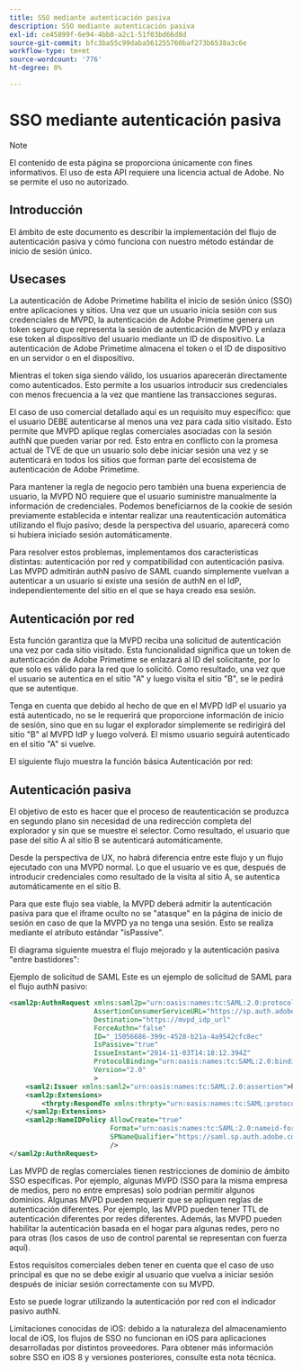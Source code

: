 ```yaml
---
title: SSO mediante autenticación pasiva
description: SSO mediante autenticación pasiva
exl-id: ce45899f-6e94-4bb0-a2c1-51f03bd66d8d
source-git-commit: bfc3ba55c99daba561255760baf273b6538a3c6e
workflow-type: tm+mt
source-wordcount: '776'
ht-degree: 0%

---
```


# SSO mediante autenticación pasiva

>[!NOTE]
>
>El contenido de esta página se proporciona únicamente con fines informativos. El uso de esta API requiere una licencia actual de Adobe. No se permite el uso no autorizado.


## Introducción

El ámbito de este documento es describir la implementación del flujo de autenticación pasiva y cómo funciona con nuestro método estándar de inicio de sesión único.

## Usecases

La autenticación de Adobe Primetime habilita el inicio de sesión único (SSO) entre aplicaciones y sitios. Una vez que un usuario inicia sesión con sus credenciales de MVPD, la autenticación de Adobe Primetime genera un token seguro que representa la sesión de autenticación de MVPD y enlaza ese token al dispositivo del usuario mediante un ID de dispositivo. La autenticación de Adobe Primetime almacena el token o el ID de dispositivo en un servidor o en el dispositivo.

Mientras el token siga siendo válido, los usuarios aparecerán directamente como autenticados. Esto permite a los usuarios introducir sus credenciales con menos frecuencia a la vez que mantiene las transacciones seguras.



El caso de uso comercial detallado aquí es un requisito muy específico: que el usuario DEBE autenticarse al menos una vez para cada sitio visitado. Esto permite que MVPD aplique reglas comerciales asociadas con la sesión authN que pueden variar por red. Esto entra en conflicto con la promesa actual de TVE de que un usuario solo debe iniciar sesión una vez y se autenticará en todos los sitios que forman parte del ecosistema de autenticación de Adobe Primetime.



Para mantener la regla de negocio pero también una buena experiencia de usuario, la MVPD NO requiere que el usuario suministre manualmente la información de credenciales. Podemos beneficiarnos de la cookie de sesión previamente establecida e intentar realizar una reautenticación automática utilizando el flujo pasivo; desde la perspectiva del usuario, aparecerá como si hubiera iniciado sesión automáticamente.



Para resolver estos problemas, implementamos dos características distintas: autenticación por red y compatibilidad con autenticación pasiva. Las MVPD admitirán authN pasivo de SAML cuando simplemente vuelvan a autenticar a un usuario si existe una sesión de authN en el IdP, independientemente del sitio en el que se haya creado esa sesión.



## Autenticación por red

Esta función garantiza que la MVPD reciba una solicitud de autenticación una vez por cada sitio visitado. Esta funcionalidad significa que un token de autenticación de Adobe Primetime se enlazará al ID del solicitante, por lo que solo es válido para la red que lo solicitó. Como resultado, una vez que el usuario se autentica en el sitio &quot;A&quot; y luego visita el sitio &quot;B&quot;, se le pedirá que se autentique.



Tenga en cuenta que debido al hecho de que en el MVPD IdP el usuario ya está autenticado, no se le requerirá que proporcione información de inicio de sesión, sino que en su lugar el explorador simplemente se redirigirá del sitio &quot;B&quot; al MVPD IdP y luego volverá. El mismo usuario seguirá autenticado en el sitio &quot;A&quot; si vuelve.



El siguiente flujo muestra la función básica Autenticación por red:





## Autenticación pasiva

El objetivo de esto es hacer que el proceso de reautenticación se produzca en segundo plano sin necesidad de una redirección completa del explorador y sin que se muestre el selector. Como resultado, el usuario que pase del sitio A al sitio B se autenticará automáticamente.



Desde la perspectiva de UX, no habrá diferencia entre este flujo y un flujo ejecutado con una MVPD normal. Lo que el usuario ve es que, después de introducir credenciales como resultado de la visita al sitio A, se autentica automáticamente en el sitio B.



Para que este flujo sea viable, la MVPD deberá admitir la autenticación pasiva para que el iframe oculto no se &quot;atasque&quot; en la página de inicio de sesión en caso de que la MVPD ya no tenga una sesión. Esto se realiza mediante el atributo estándar &quot;isPassive&quot;.



El diagrama siguiente muestra el flujo mejorado y la autenticación pasiva &quot;entre bastidores&quot;:





Ejemplo de solicitud de SAML Este es un ejemplo de solicitud de SAML para el flujo authN pasivo:


```xml
<saml2p:AuthnRequest xmlns:saml2p="urn:oasis:names:tc:SAML:2.0:protocol"
                     AssertionConsumerServiceURL="https://sp.auth.adobe.com/sp/saml/SAMLAssertionConsumer"
                     Destination="https://mvpd_idp_url"
                     ForceAuthn="false"
                     ID="_15056686-399c-4528-b21a-4a9542cfc8ec"
                     IsPassive="true"
                     IssueInstant="2014-11-03T14:18:12.394Z"
                     ProtocolBinding="urn:oasis:names:tc:SAML:2.0:bindings:HTTP-POST"
                     Version="2.0"
                     >
    <saml2:Issuer xmlns:saml2="urn:oasis:names:tc:SAML:2.0:assertion">https://saml.sp.auth.adobe.com </saml2:Issuer>
    <saml2p:Extensions>
        <thrpty:RespondTo xmlns:thrpty="urn:oasis:names:tc:SAML:protocol:ext:third-party">https://saml.sp.auth.adobe.com</thrpty:RespondTo>
    </saml2p:Extensions>
    <saml2p:NameIDPolicy AllowCreate="true"
                         Format="urn:oasis:names:tc:SAML:2.0:nameid-format:transient"
                         SPNameQualifier="https://saml.sp.auth.adobe.com"
                         />
</saml2p:AuthnRequest>
```

Las MVPD de reglas comerciales tienen restricciones de dominio de ámbito SSO específicas. Por ejemplo, algunas MVPD (SSO para la misma empresa de medios, pero no entre empresas) solo podrían permitir algunos dominios.
Algunas MVPD pueden requerir que se apliquen reglas de autenticación diferentes. Por ejemplo, las MVPD pueden tener TTL de autenticación diferentes por redes diferentes. Además, las MVPD pueden habilitar la autenticación basada en el hogar para algunas redes, pero no para otras (los casos de uso de control parental se representan con fuerza aquí).


Estos requisitos comerciales deben tener en cuenta que el caso de uso principal es que no se debe exigir al usuario que vuelva a iniciar sesión después de iniciar sesión correctamente con su MVPD.

Esto se puede lograr utilizando la autenticación por red con el indicador pasivo authN.



Limitaciones conocidas de iOS: debido a la naturaleza del almacenamiento local de iOS, los flujos de SSO no funcionan en iOS para aplicaciones desarrolladas por distintos proveedores. Para obtener más información sobre SSO en iOS 8 y versiones posteriores, consulte esta nota técnica.


<!--
>[!RELATEDINFORMATION]
>* Single Sign-On on iOS
>* SSO on iOS when using the Primetime authentication Access Enabler
-->
